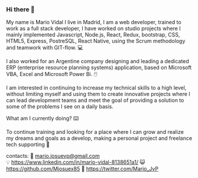 ### Hi there 👋 ### 

My name is Mario Vidal I live in Madrid, I am a web developer, trained to work as a full stack developer, I have worked on studio projects where I mainly implemented Javascript, Node.js, React, Redux, bootstrap, CSS, HTML5, Express, PostreSQL, React Native, using the Scrum methodology and teamwork with GIT-flow. 💻

I also worked for an Argentine company designing and leading a dedicated ERP (enterprise resource planning systems) application, based on Microsoft VBA, Excel and Microsoft Power Bi. 🖱️

I am interested in continuing to increase my technical skills to a high level, without limiting myself and using them to create innovative projects where I can lead development teams and meet the goal of providing a solution to some of the problems I see on a daily basis.

What am I currently doing? ⌨️

To continue training and looking for a place where I can grow and realize my dreams and goals as a develop, making a personal project and freelance tech supporting  🔧

contacts:    📧 mario.josuevp@gmail.com  
                     💡  https://www.linkedin.com/in/mario-vidal-8138651a1/
                    😺  https://github.com/Mjosuex85
                    🐤  https://twitter.com/Mario_JvP
